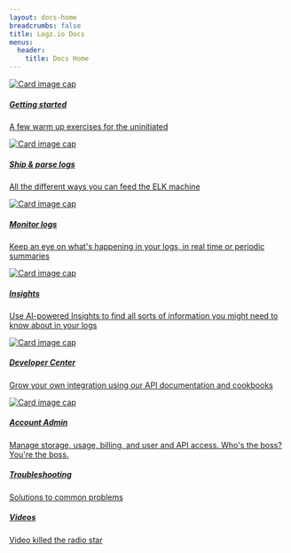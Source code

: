 ```yaml
---
layout: docs-home
breadcrumbs: false
title: Logz.io Docs
menus:
  header:
    title: Docs Home
---
```


  <div class="card">
    <a href="{{ site.baseurl }}/getting-started">
      <img class="card-img-top" src="https://upload.wikimedia.org/wikipedia/commons/a/aa/Camera-icon.svg" alt="Card image cap">
        <h5 class="card-title">Getting started</h5>
        <p class="card-text">A few warm up exercises for the uninitiated</p>
    </a>
  </div>


  <div class="card">
    <a href="{{ site.baseurl }}/ship-and-parse-logs">
      <img class="card-img-top" src="https://upload.wikimedia.org/wikipedia/commons/a/aa/Camera-icon.svg" alt="Card image cap">
        <h5 class="card-title">Ship & parse logs</h5>
        <p class="card-text">All the different ways you can feed the ELK machine</p>
    </a>
  </div>


  <div class="card">
    <a href="{{ site.baseurl }}/monitor-logs">
      <img class="card-img-top" src="https://upload.wikimedia.org/wikipedia/commons/a/aa/Camera-icon.svg" alt="Card image cap">
        <h5 class="card-title">Monitor logs</h5>
        <p class="card-text">Keep an eye on what's happening in your logs, in real time or periodic summaries</p>
    </a>
  </div>

<div class="card">
    <a href="{{ site.baseurl }}/insights">
      <img class="card-img-top" src="https://upload.wikimedia.org/wikipedia/commons/a/aa/Camera-icon.svg" alt="Card image cap">
        <h5 class="card-title">Insights</h5>
        <p class="card-text">Use AI-powered Insights to find all sorts of information you might need to know about in your logs</p>
    </a>
  </div>


  <div class="card">
    <a href="{{ site.baseurl }}/developer-center">
      <img class="card-img-top" src="https://upload.wikimedia.org/wikipedia/commons/a/aa/Camera-icon.svg" alt="Card image cap">
        <h5 class="card-title">Developer Center</h5>
        <p class="card-text">Grow your own integration using our API documentation and cookbooks</p>
    </a>
  </div>


  <div class="card">
    <a href="{{ site.baseurl }}/account-settings">
      <img class="card-img-top" src="https://upload.wikimedia.org/wikipedia/commons/a/aa/Camera-icon.svg" alt="Card image cap">
        <h5 class="card-title">Account Admin</h5>
        <p class="card-text">Manage storage, usage, billing, and user and API access. Who's the boss? You're the boss.</p>
    </a>
  </div>

<div class="card half-card">
    <a href="{{ site.baseurl }}/troubleshooting">
        <h5 class="card-title">Troubleshooting</h5>
        <p class="card-text">Solutions to common problems</p>
    </a>
  </div>

<div class="card half-card">
    <a href="#">
        <h5 class="card-title">Videos</h5>
        <p class="card-text">Video killed the radio star</p>
    </a>
  </div>
